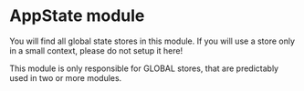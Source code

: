 # AppState module

You will find all global state stores in this module.
If you will use a store only in a small context, please do not setup it here!

This module is only responsible for GLOBAL stores, that are predictably used in two or more modules.
